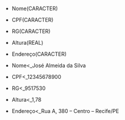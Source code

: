 - Nome(CARACTER)
- CPF(CARACTER)
- RG(CARACTER)
- Altura(REAL)
- Endereço(CARACTER)

- Nome<_José Almeida da Silva
- CPF<_12345678900
- RG<_9517530
- Altura<_1,78
- Endereço<_Rua A, 380 – Centro – Recife/PE